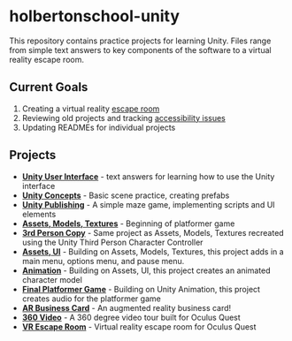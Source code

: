 # holbertonschool-unity
This repository contains practice projects for learning Unity. Files range from simple text answers to key components of the software to a virtual reality escape room.

## Current Goals
1. Creating a virtual reality [escape room](https://github.com/aleiadevore/holbertonschool-unity/tree/main/0x0B-unity-vr_room)
2. Reviewing old projects and tracking [accessibility issues](https://github.com/aleiadevore/holbertonschool-unity/projects/1)
3. Updating READMEs for individual projects

## Projects
- **[Unity User Interface](https://github.com/aleiadevore/holbertonschool-unity/tree/main/0x00-unity-user_interface)** - text answers for learning how to use the Unity interface
- **[Unity Concepts](https://github.com/aleiadevore/holbertonschool-unity/tree/main/0x01-unity_concepts)** - Basic scene practice, creating prefabs
- **[Unity Publishing](https://github.com/aleiadevore/holbertonschool-unity/tree/main/0x04-unity_publishing)** - A simple maze game, implementing scripts and UI elements
- **[Assets, Models, Textures](https://github.com/aleiadevore/holbertonschool-unity/tree/main/0x05-unity-assets_models_textures)** - Beginning of platformer game
- **[3rd Person Copy](https://github.com/aleiadevore/holbertonschool-unity/tree/main/0x05-3rd_person_copy)** - Same project as Assets, Models, Textures recreated using the Unity Third Person Character Controller
- **[Assets, UI](https://github.com/aleiadevore/holbertonschool-unity/tree/main/0x06-unity-assets_ui)** - Building on Assets, Models, Textures, this project adds in a main menu, options menu, and pause menu.
- **[Animation](https://github.com/aleiadevore/holbertonschool-unity/tree/main/0x07-unity-animation)** - Building on Assets, UI, this project creates an animated character model
- **[Final Platformer Game](https://github.com/aleiadevore/holbertonschool-unity/tree/main/0x08-unity-audio)** - Building on Unity Animation, this project creates audio for the platformer game
- **[AR Business Card](https://github.com/aleiadevore/holbertonschool-unity/tree/main/0x09-unity_ar_business_card)** - An augmented reality business card!
- **[360 Video](https://github.com/aleiadevore/holbertonschool-unity/tree/main/0x0A-unity-360_video_tour)** - A 360 degree video tour built for Oculus Quest
- **[VR Escape Room](https://github.com/aleiadevore/holbertonschool-unity/tree/main/0x0B-unity-vr_room)** - Virtual reality escape room for Oculus Quest

